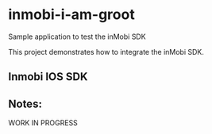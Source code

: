 # inmobi-i-am-groot
Sample application to test the inMobi SDK

This project demonstrates how to integrate the inMobi SDK.


## Inmobi IOS SDK


## Notes:


WORK IN PROGRESS
